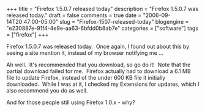 +++
title = "Firefox 1.5.0.7 released today"
description = "Firefox 1.5.0.7 was released today."
draft = false
comments = true
date = "2006-09-14T20:47:00-05:00"
slug = "Firefox-1507-released-today"
blogengine = "e230887e-91f4-4e9e-aa63-6bfdd0b8ab7e"
categories = ["software"]
tags = ["firefox"]
+++

<p>
Firefox 1.5.0.7 was released today.&nbsp; Once again, I found out about this by seeing a site mention it, instead of my browser notifying me ...
</p>
<p>
Ah well.&nbsp; It&#39;s recommended that you download, so go do it!&nbsp; Note that the partial download failed for me.&nbsp; Firefox actually had to download a 6.1 MB file to update Firefox, instead of the under 600 KB file it initially downloaded.&nbsp; While I was at it, I checked my Extensions for updates, which I also recommend you do as well.
</p>
<p>
And for those people still using Firefox 1.0.x - why?
</p>

